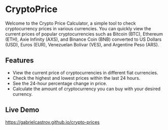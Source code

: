 # CryptoPrice

Welcome to the Crypto Price Calculator, a simple tool to check cryptocurrency prices in various currencies. You can quickly view the current prices of popular cryptocurrencies such as Bitcoin (BTC), Ethereum (ETH), Axie Infinity (AXS), and Binance Coin (BNB) converted to US Dollars (USD), Euros (EUR), Venezuelan Bolívar (VES), and Argentine Peso (ARS).

## Features

- View the current price of cryptocurrencies in different fiat currencies.
- Check the highest and lowest prices within the last 24 hours.
- See the 24-hour percentage change in price.
- Calculate the amount of cryptocurrency you can buy with your desired currency.

## Live Demo

https://gabrielcastrov.github.io/crypto-prices


